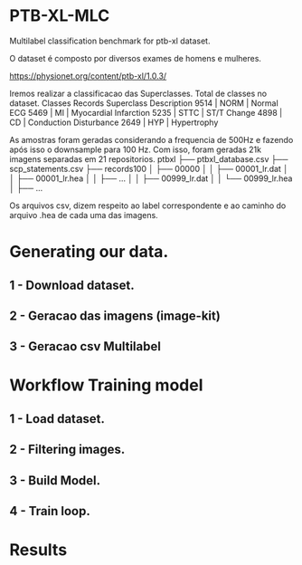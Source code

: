 # PTB-XL-MLC
Multilabel classification benchmark for ptb-xl dataset. 

O dataset é composto por diversos exames de homens e mulheres. 

https://physionet.org/content/ptb-xl/1.0.3/ 

Iremos realizar a classificacao das Superclasses. 
Total de classes no dataset. 
Classes 
Records	Superclass	Description
9514	| NORM	| Normal ECG
5469	| MI	  | Myocardial Infarction
5235	| STTC	| ST/T Change
4898	| CD	  | Conduction Disturbance
2649	| HYP	  | Hypertrophy

As amostras foram geradas considerando a frequencia de 500Hz e fazendo após isso o downsample para 100 Hz. Com isso, foram geradas 21k imagens separadas em 21 repositorios. 
ptbxl
├── ptbxl_database.csv
├── scp_statements.csv
├── records100
│   ├── 00000
│   │   ├── 00001_lr.dat
│   │   ├── 00001_lr.hea
│   │   ├── ...
│   │   ├── 00999_lr.dat
│   │   └── 00999_lr.hea
│   ├── ...

Os arquivos csv, dizem respeito ao label correspondente e ao caminho do arquivo .hea de cada uma das imagens. 




# Generating our data. 
## 1 - Download dataset. 
## 2 - Geracao das imagens (image-kit)
## 3 - Geracao csv Multilabel

# Workflow Training model
## 1 - Load dataset. 
## 2 - Filtering images. 
## 3 - Build Model. 
## 4 - Train loop. 

# Results
